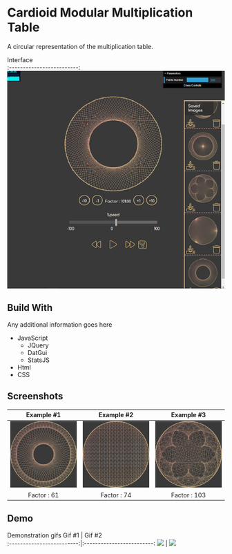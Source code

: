 
# Cardioid Modular Multiplication Table

A circular representation of the multiplication table.

Interface            
:-------------------------:
![](Images/Interface.png)    


## Build With

Any additional information goes here

- JavaScript
    - JQuery
    - DatGui
    - StatsJS
- Html
- CSS

## Screenshots

Example #1                 |  Example #2               | Example #3
:-------------------------:|:-------------------------:|:-------------------------:
![](Images/61.jpg)   |  ![](Images/74.jpg)|  ![](Images/103.jpg)
Factor : 61 | Factor : 74 | Factor : 103

## Demo

Demonstration gifs
Gif #1                     |  Gif #2     
:-------------------------:|:-------------------------:
![](Images/gif1.gif)       | ![](Images/gif2.gif) 

 

